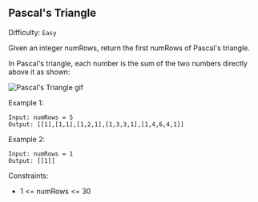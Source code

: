 ## Pascal's Triangle

Difficulty: `Easy`

Given an integer numRows, return the first numRows of Pascal's triangle.

In Pascal's triangle, each number is the sum of the two numbers directly above it as shown:


<img src="https://upload.wikimedia.org/wikipedia/commons/0/0d/PascalTriangleAnimated2.gif" alt="Pascal's Triangle gif">


Example 1:
```
Input: numRows = 5
Output: [[1],[1,1],[1,2,1],[1,3,3,1],[1,4,6,4,1]]
```
Example 2:
```
Input: numRows = 1
Output: [[1]]
``` 

Constraints:

- 1 <= numRows <= 30

